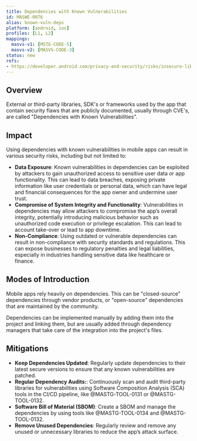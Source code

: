 ```yaml
---
title: Dependencies with Known Vulnerabilities
id: MASWE-0076
alias: known-vuln-deps
platform: [android, ios]
profiles: [L1, L2]
mappings:
  masvs-v1: [MSTG-CODE-5]
  masvs-v2: [MASVS-CODE-3]
status: new
refs:
- https://developer.android.com/privacy-and-security/risks/insecure-library
---
```


## Overview

External or third-party libraries, SDK's or frameworks used by the app that contain security flaws that are publicly documented, usually through CVE's, are called "Dependencies with Known Vulnerabilities".

## Impact

Using dependencies with known vulnerabilities in mobile apps can result in various security risks, including but not limited to:

- **Data Exposure**: Known vulnerabilities in dependencies can be exploited by attackers to gain unauthorized access to sensitive user data or app functionality. This can lead to data breaches, exposing private information like user credentials or personal data, which can have legal and financial consequences for the app owner and undermine user trust.
- **Compromise of System Integrity and Functionality**: Vulnerabilities in dependencies may allow attackers to compromise the app’s overall integrity, potentially introducing malicious behavior such as unauthorized code execution or privilege escalation. This can lead to account take-over or lead to app downtime.
- **Non-Compliance**: Using outdated or vulnerable dependencies can result in non-compliance with security standards and regulations. This can expose businesses to regulatory penalties and legal liabilities, especially in industries handling sensitive data like healthcare or finance.

## Modes of Introduction

Mobile apps rely heavily on dependencies. This can be "closed-source" dependencies through vendor products, or "open-source" dependencies that are maintained by the community.

Dependencies can be implemented manually by adding them into the project and linking them, but are usually added through dependency managers that take care of the integration into the project's files.

## Mitigations

- **Keep Dependencies Updated**: Regularly update dependencies to their latest secure versions to ensure that any known vulnerabilities are patched.
- **Regular Dependency Audits:**: Continuously scan and audit third-party libraries for vulnerabilities using Software Composition Analysis (SCA) tools in the CI/CD pipeline, like @MASTG-TOOL-0131 or @MASTG-TOOL-0132.
- **Software Bill of Material (SBOM)**: Create a SBOM and manage the dependencies by using tools like @MASTG-TOOL-0134 and @MASTG-TOOL-0132.
- **Remove Unused Dependencies**: Regularly review and remove any unused or unnecessary libraries to reduce the app’s attack surface.
